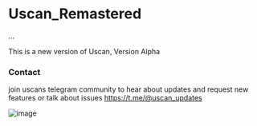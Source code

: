 # Uscan_Remastered
...

This is a new version of Uscan, Version Alpha

### Contact
join uscans telegram community to hear about updates and request new features or talk about issues
<a href="https://t.me/uscan_updates">https://t.me/@uscan_updates</a>


![image](https://imgur.com/CsiPC8X.gif)




